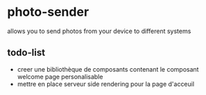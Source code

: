 # photo-sender
allows you to send photos from your device to different systems
## todo-list
- creer une bibliothèque de composants contenant le composant welcome page personalisable
- mettre en place serveur side rendering pour la page d'acceuil


